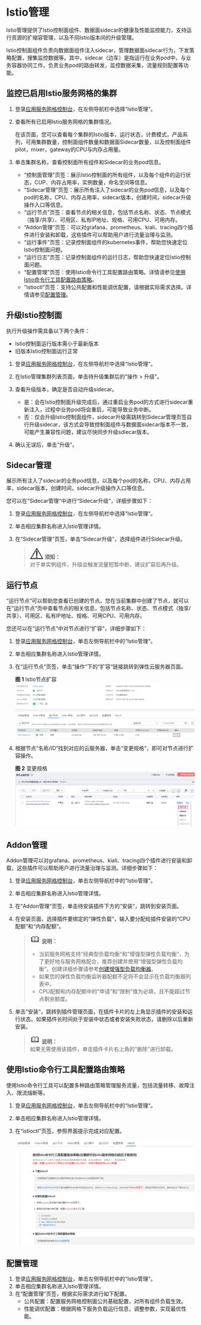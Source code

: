 # Istio管理<a name="istio_01_0013"></a>

Istio管理提供了Istio控制面组件、数据面sidecar的健康及性能监控能力，支持运行资源的扩缩容管理，以及不同Istio版本间的升级管理。

Istio控制面组件负责向数据面组件注入sidecar，管理数据面sidecar行为，下发策略配置，搜集监控数据等。其中，sidecar（边车）是指运行在业务pod中，与业务容器协同工作，负责业务pod的路由转发，监控数据采集，流量规则配置等功能。

## 监控已启用Istio服务网格的集群<a name="section01781436134612"></a>

1.  登录[应用服务网格控制台](https://console.huaweicloud.com/istio/)，在左侧导航栏中选择“Istio管理“。
2.  查看所有已启用Istio服务网格的集群情况。

    在该页面，您可以查看每个集群的Istio版本，运行状态，计费模式，产品系列，可用集群数量，控制面组件数量和数据面Sidecar数量，以及控制面组件pilot，mixer，gateway的CPU与内存占用量。

3.  单击集群名称，查看控制面所有组件和Sidecar的业务pod信息。
    -   “控制面管理”页签：展示Istio控制面的所有组件，以及每个组件的运行状态，CUP、内存占用率，实例数量，命名空间等信息。
    -   “Sidecar管理”页签：展示所有注入了sidecar的业务pod信息，以及每个pod的名称，CPU、内存占用率，sidecar版本，创建时间，sidecar升级操作入口等信息。
    -   “运行节点”页签：查看节点的相关信息，包括节点名称、状态、节点模式（独享/共享）、可用区、私有IP地址、规格、可用CPU、可用内存。
    -   “Addon管理”页签：可以对grafana、prometheus、kiali、tracing四个插件进行安装和卸载，这些插件可以帮助用户进行流量治理与监测。
    -   “运行事件”页签：记录控制面组件的kubernetes事件，帮助您快速定位Istio控制面问题。
    -   “运行日志”页签：记录控制面组件的运行日志，帮助您快速定位Istio控制面问题。
    -   “配置管理”页签：使用Istio命令行工具配置路由策略。详情请参见[使用Istio命令行工具配置路由策略](#section1138617313614)。
    -   “istioctl”页签：支持公共配置和性能调优配置，请根据实际需求选择。详情请参见[配置管理](#section13427952132712)。


## 升级Istio控制面<a name="section1018018369464"></a>

执行升级操作需具备以下两个条件：

-   Istio控制面运行版本需小于最新版本
-   旧版本Istio控制面运行正常

1.  登录[应用服务网格控制台](https://console.huaweicloud.com/istio/)，在左侧导航栏中选择“Istio管理“。
2.  在Istio管理集群列表页面，单击待升级集群后的“操作 \> 升级”。
3.  查看升级版本，确定是否自动升级sidecar。
    -   是：会在Istio控制面升级完成后，通过重启业务pod的方式进行sidecar重新注入，过程中业务pod将会重启，可能导致业务中断。
    -   否：仅会升级Istio控制面组件，sidecar升级需跳转到Sidecar管理页签自行升级sidecar，该方式会导致控制面组件与数据面sidecar版本不一致，可能产生兼容性问题，建议尽快同步升级sdiecar版本。

4.  确认无误后，单击“升级”。

## Sidecar管理<a name="section18646815124311"></a>

展示所有注入了sidecar的业务pod信息，以及每个pod的名称，CPU、内存占用率，sidecar版本，创建时间，sidecar升级操作入口等信息。

您可以在“Sidecar管理“中进行“Sidecar升级”，详细步骤如下：

1.  登录[应用服务网格控制台](https://console.huaweicloud.com/istio/)，在左侧导航栏中选择“Istio管理“。
2.  单击相应集群名称进入Istio管理详情。
3.  在“Sidecar管理“页签，单击“Sidecar升级”，选择组件进行Sidecar升级。

    >![](public_sys-resources/icon-notice.gif) **须知：**   
    >对于单实例组件，升级会触发流量短暂中断，建议扩容后再升级。  


## 运行节点<a name="section91838369465"></a>

“运行节点“可以帮助您查看已创建的节点。您在当前集群中创建了节点，就可以在“运行节点“页中查看节点的相关信息，包括节点名称、状态、节点模式（独享/共享）、可用区、私有IP地址、规格、可用CPU、可用内存。

您还可以在“运行节点“中对节点进行“扩容“，详细步骤如下：

1.  登录[应用服务网格控制台](https://console.huaweicloud.com/istio/)，单击左侧导航栏中的“Istio管理“。
2.  单击相应集群名称进入Istio管理详情。
3.  在“运行节点“页签，单击“操作“下的“扩容“链接跳转到弹性云服务器页面。

    **图 1**  Istio节点扩容<a name="fig95568451334"></a>  
    ![](figures/Istio节点扩容.png "Istio节点扩容")

4.  根据节点“名称/ID“找到对应的云服务器，单击“变更规格“，即可对节点进行扩容操作。

    **图 2**  变更规格<a name="fig179773126264"></a>  
    ![](figures/变更规格.png "变更规格")


## Addon管理<a name="section11869361463"></a>

Addon管理可以对grafana、prometheus、kiali、tracing四个插件进行安装和卸载，这些插件可以帮助用户进行流量治理与监测。详细步骤如下：

1.  登录[应用服务网格控制台](https://console.huaweicloud.com/istio/)，单击左侧导航栏中的“Istio管理“。
2.  单击相应集群名称进入Istio管理详情。
3.  在“Addon管理“页签，单击待安装插件下方的“安装“，跳转到安装页面。
4.  在安装页面，选择插件要绑定的“弹性负载“，输入要分配给插件安装的“CPU配额“和“内存配额“。

    >![](public_sys-resources/icon-note.gif) **说明：**   
    >-   当前服务网格支持“经典型负载均衡“和“增强型弹性负载均衡“，为了更好地与服务网格配合，推荐创建并使用“增强型弹性负载均衡“。创建详细步骤请参考[创建增强型负载均衡器](https://support.huaweicloud.com/qs-elb/zh-cn_topic_0052569751.html)。  
    >-   如果您的弹性负载均衡监听器配额不足将不会显示在负载均衡器列表中。  
    >-   CPU配额和内存配额中的“申请“和“限制“值为必填，且不能超过节点剩余额度。  

5.  单击“安装“，跳转到插件管理页面，在插件卡片的左上角显示插件的安装和运行状态。如果插件长时间处于安装中状态或者安装失败状态，请删除以后重新安装。

    >![](public_sys-resources/icon-note.gif) **说明：**   
    >如果无需使用该插件，单击插件卡片右上角的“删除“进行卸载。  


## 使用Istio命令行工具配置路由策略<a name="section1138617313614"></a>

使用Istio命令行工具可以配置多种路由策略管理服务流量，包括流量转移、故障注入、限流熔断等。

1.  登录[应用服务网格控制台](https://console.huaweicloud.com/istio/)，单击左侧导航栏中的“Istio管理“。
2.  单击相应集群名称进入Istio管理详情。
3.  在“istioctl”页签，参照界面提示完成对应配置。

    ![](figures/istioctl.png)


## 配置管理<a name="section13427952132712"></a>

1.  登录[应用服务网格控制台](https://console.huaweicloud.com/istio/)，单击左侧导航栏中的“Istio管理“。
2.  单击相应集群名称进入Istio管理详情。
3.  在“配置管理“页签，根据实际需求进行如下配置。
    -   公共配置：配置服务网格控制面公共基础配置，对所有组件负载生效。
    -   性能调优配置：根据网格下服务负载运行信息，调整参数，实现最优性能。


